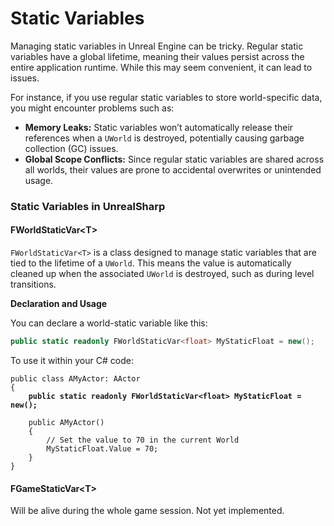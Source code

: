 # Static Variables

Managing static variables in Unreal Engine can be tricky. Regular static variables have a global lifetime, meaning their values persist across the entire application runtime. While this may seem convenient, it can lead to issues.

For instance, if you use regular static variables to store world-specific data, you might encounter problems such as:

* **Memory Leaks:** Static variables won’t automatically release their references when a `UWorld` is destroyed, potentially causing garbage collection (GC) issues.
* **Global Scope Conflicts:** Since regular static variables are shared across all worlds, their values are prone to accidental overwrites or unintended usage.

### Static Variables in UnrealSharp

#### FWorldStaticVar\<T>

`FWorldStaticVar<T>` is a class designed to manage static variables that are tied to the lifetime of a `UWorld`. This means the value is automatically cleaned up when the associated `UWorld` is destroyed, such as during level transitions.

**Declaration and Usage**

You can declare a world-static variable like this:

```csharp
public static readonly FWorldStaticVar<float> MyStaticFloat = new();
```

To use it within your C# code:

<pre class="language-csharp"><code class="lang-csharp">public class AMyActor: AActor
{
<strong>    public static readonly FWorldStaticVar&#x3C;float> MyStaticFloat = new();
</strong><strong>    
</strong>    public AMyActor()
    {
        // Set the value to 70 in the current World
        MyStaticFloat.Value = 70;
    }
}
</code></pre>

#### FGameStaticVar\<T>

Will be alive during the whole game session. Not yet implemented.

